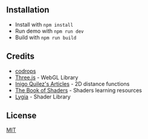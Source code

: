 
## Installation

- Install with `npm install`
- Run demo with `npm run dev`
- Build with `npm run build`

## Credits

- [codrops](https://tympanus.net/codrops)
- [Three.js](https://threejs.org/) - WebGL Library
- [Inigo Quilez's Articles](https://iquilezles.org/articles/distfunctions2d/) - 2D distance functions
- [The Book of Shaders](https://thebookofshaders.com/) - Shaders learning resources
- [Lygia](https://lygia.xyz/) - Shader Library

## License

[MIT](LICENSE)

